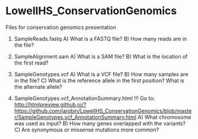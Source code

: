 # LowellHS_ConservationGenomics
Files for conservation genomics presentation

1. SampleReads.fastq
A) What is a FASTQ file?
B) How many reads are in the file?

2. SampleAlignment.sam
A) What is a SAM file?
B) What is the location of the first read?

3. SampleGenotypes.vcf
A) What is a VCF file?
B) How many samples are in the file?
C) What is the reference allele in the first position? What is the alternate allele?

4. SampleGenotypes.vcf_AnnotationSummary.html
!!! Go to: http://htmlpreview.github.io/?https://github.com/jarobin/LowellHS_ConservationGenomics/blob/master/SampleGenotypes.vcf_AnnotationSummary.html 
A) What chromosome was used as input?
B) How many genes overlapped with the variants?
C) Are synonymous or missense mutations more common?
